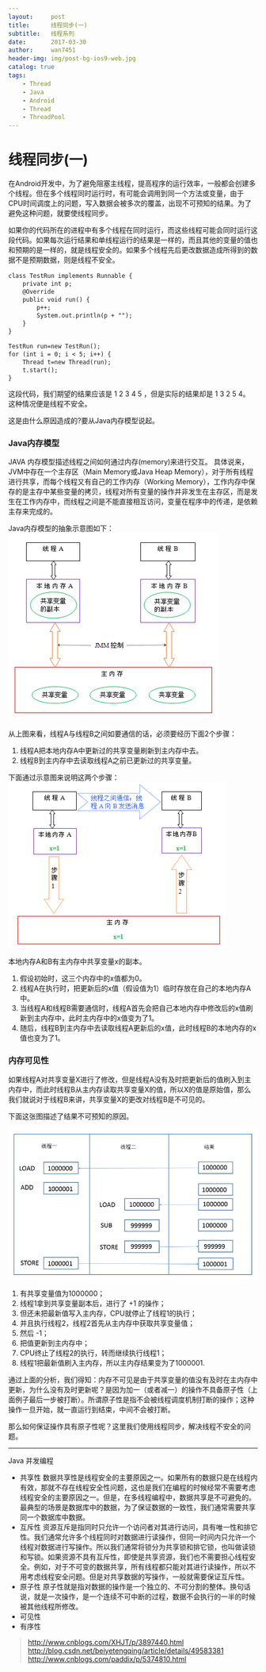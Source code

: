```yaml
---
layout:     post
title:      线程同步(一)
subtitle:   线程系列
date:       2017-03-30
author:     wan7451
header-img: img/post-bg-ios9-web.jpg
catalog: true
tags:
    - Thread
    - Java
    - Android
    - Thread
    - ThreadPool
---
```

# 线程同步(一)
在Android开发中，为了避免阻塞主线程，提高程序的运行效率，一般都会创建多个线程。但在多个线程同时运行时，有可能会调用到同一个方法或变量，由于CPU时间调度上的问题，写入数据会被多次的覆盖，出现不可预知的结果。为了避免这种问题，就要使线程同步。

如果你的代码所在的进程中有多个线程在同时运行，而这些线程可能会同时运行这段代码。如果每次运行结果和单线程运行的结果是一样的，而且其他的变量的值也和预期的是一样的，就是线程安全的。如果多个线程先后更改数据造成所得到的数据不是预期数据，则是线程不安全。

```
class TestRun implements Runnable {
    private int p;
    @Override
    public void run() {
        p++;
        System.out.println(p + "");
    }
}
```

```
TestRun run=new TestRun();
for (int i = 0; i < 5; i++) {
    Thread t=new Thread(run);
    t.start();
}
```

这段代码，我们期望的结果应该是 1 2 3 4 5 ，但是实际的结果却是 1 3 2 5 4。 这种情况便是线程不安全。

这是由什么原因造成的?要从Java内存模型说起。


### Java内存模型

JAVA 内存模型描述线程之间如何通过内存(memory)来进行交互。 具体说来， JVM中存在一个主存区（Main Memory或Java Heap Memory），对于所有线程进行共享，而每个线程又有自己的工作内存（Working Memory），工作内存中保存的是主存中某些变量的拷贝，线程对所有变量的操作并非发生在主存区，而是发生在工作内存中，而线程之间是不能直接相互访问，变量在程序中的传递，是依赖主存来完成的。

Java内存模型的抽象示意图如下：
![](https://github.com/Wan7451/wan7451.github.io/blob/master/_posts/images/thread-memory.png?raw=true)

从上图来看，线程A与线程B之间如要通信的话，必须要经历下面2个步骤：

1. 线程A把本地内存A中更新过的共享变量刷新到主内存中去。
2. 线程B到主内存中去读取线程A之前已更新过的共享变量。

下面通过示意图来说明这两个步骤：
![](https://github.com/Wan7451/wan7451.github.io/blob/master/_posts/images/thread-memory2.png?raw=true)

本地内存A和B有主内存中共享变量x的副本。

1. 假设初始时，这三个内存中的x值都为0。
2. 线程A在执行时，把更新后的x值（假设值为1）临时存放在自己的本地内存A中。
3. 当线程A和线程B需要通信时，线程A首先会把自己本地内存中修改后的x值刷新到主内存中，此时主内存中的x值变为了1。
4. 随后，线程B到主内存中去读取线程A更新后的x值，此时线程B的本地内存的x值也变为了1。

### 内存可见性

如果线程A对共享变量X进行了修改，但是线程A没有及时把更新后的值刷入到主内存中，而此时线程B从主内存读取共享变量X的值，所以X的值是原始值，那么我们就说对于线程B来讲，共享变量X的更改对线程B是不可见的。




下面这张图描述了结果不可预知的原因。

![](https://github.com/Wan7451/wan7451.github.io/blob/master/_posts/images/thread-memory3.png?raw=true)

1. 有共享变量值为1000000；
2. 线程1拿到共享变量副本后，进行了 +1 的操作；
3. 但还未把最新值写入主内存，CPU就停止了线程1的执行；
4. 并且执行线程2，线程2首先从主内存中获取共享变量值；
5. 然后 -1；
6. 把值更新到主内存中；
7. CPU终止了线程2的执行，转而继续执行线程1；
8. 线程1把最新值刷入主内存，所以主内存结果变为了1000001.

通过上面的分析，我们得知：内存不可见是由于共享变量的值没有及时在主内存中更新，为什么没有及时更新呢？是因为加一（或者减一）的操作不具备原子性（上面例子最后一步被打断）。所谓原子性是指不会被线程调度机制打断的操作；这种操作一旦开始，就一直运行到结束，中间不会被打断。

那么如何保证操作具有原子性呢？这里我们使用线程同步，解决线程不安全的问题。


---

Java 并发编程

* 共享性   数据共享性是线程安全的主要原因之一。如果所有的数据只是在线程内有效，那就不存在线程安全性问题，这也是我们在编程的时候经常不需要考虑线程安全的主要原因之一。但是，在多线程编程中，数据共享是不可避免的。最典型的场景是数据库中的数据，为了保证数据的一致性，我们通常需要共享同一个数据库中数据。
* 互斥性   资源互斥是指同时只允许一个访问者对其进行访问，具有唯一性和排它性。我们通常允许多个线程同时对数据进行读操作，但同一时间内只允许一个线程对数据进行写操作。所以我们通常将锁分为共享锁和排它锁，也叫做读锁和写锁。如果资源不具有互斥性，即使是共享资源，我们也不需要担心线程安全。例如，对于不可变的数据共享，所有线程都只能对其进行读操作，所以不用考虑线程安全问题。但是对共享数据的写操作，一般就需要保证互斥性。
* 原子性   原子性就是指对数据的操作是一个独立的、不可分割的整体。换句话说，就是一次操作，是一个连续不可中断的过程，数据不会执行的一半的时候被其他线程所修改。
* 可见性   
* 有序性





> http://www.cnblogs.com/XHJT/p/3897440.html
> http://blog.csdn.net/beiyetengqing/article/details/49583381
> http://www.cnblogs.com/paddix/p/5374810.html

